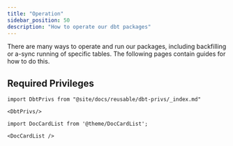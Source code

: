 ```yaml
---
title: "Operation"
sidebar_position: 50
description: "How to operate our dbt packages"
---
```


There are many ways to operate and run our packages, including backfilling or a-sync running of specific tables. The following pages contain guides for how to do this.

## Required Privileges 

```mdx-code-block
import DbtPrivs from "@site/docs/reusable/dbt-privs/_index.md"

<DbtPrivs/>
```

```mdx-code-block
import DocCardList from '@theme/DocCardList';

<DocCardList />
```
